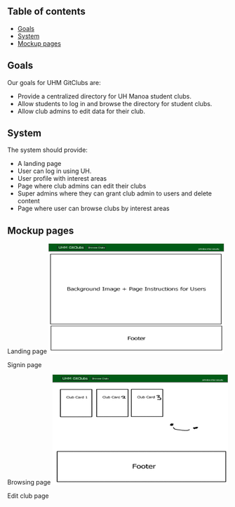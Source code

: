 ## Table of contents

* [Goals](#goals)
* [System](#system)
* [Mockup pages](#mockup-pages)


## Goals
Our goals for UHM GitClubs are:

* Provide a centralized directory for UH Manoa student clubs.
* Allow students to log in and browse the directory for student clubs.
* Allow club admins to edit data for their club.

## System
The system should provide:

* A landing page
* User can log in using UH.
* User profile with interest areas
* Page where club admins can edit their clubs
* Super admins where they can grant club admin to users and delete content
* Page where user can browse clubs by interest areas

## Mockup pages

Landing page
<img src="/doc/user-landing-page-mockup.png" width="400" height="250">

Signin page

Browsing page
<img src="/doc/user-browse-page-mockup.png" width="400" height="250">

Edit club page

